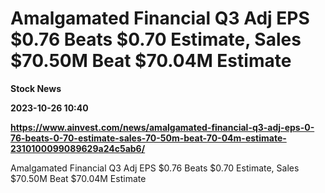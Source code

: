 # Amalgamated Financial Q3 Adj EPS $0.76 Beats $0.70 Estimate, Sales $70.50M Beat $70.04M Estimate
**Stock News**

**2023-10-26 10:40**

**https://www.ainvest.com/news/amalgamated-financial-q3-adj-eps-0-76-beats-0-70-estimate-sales-70-50m-beat-70-04m-estimate-2310100099089629a24c5ab6/**

Amalgamated Financial Q3 Adj EPS $0.76 Beats $0.70 Estimate, Sales $70.50M Beat $70.04M Estimate